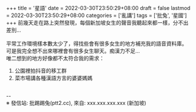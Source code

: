 +++
title = '星語'
date = 2022-03-30T23:50:29+08:00
draft = false
lastmod = 2022-03-30T23:50:29+08:00
categories = ['亂講']
tags = ['批兔', '星國']
+++
前幾天走在路上突然發現，每個新加坡女生的聲音我聽起來都一樣，分不出差別…<br>
<br>
平常工作環境樣本數太少了，得找些會有很多女生的地方補充我的語音資料庫。<br>
可是我完全想不出來哪裡會有很多女生聊天。痴漢力不足…<br>
唯二想到的地方好像都不太符合我的需求：<br>
1. 公園裡拍抖音的移工群<br>
2. 菜市場講各種漢語方言的婆婆媽媽<br>
<br>
--<br>
※ 發信站: 批踢踢兔(ptt2.cc), 來自: xxx.xxx.xxx.xxx (新加坡)<br>

